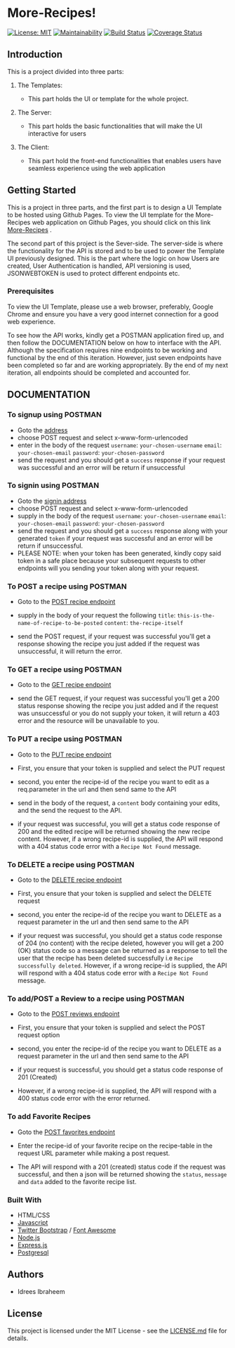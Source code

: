 # More-Recipes!

[![License: MIT](https://img.shields.io/badge/License-MIT-yellow.svg)](https://opensource.org/licenses/MIT)
[![Maintainability](https://api.codeclimate.com/v1/badges/78da5d21d008689ddbea/maintainability)](https://codeclimate.com/github/iidrees/More-Recipes/maintainability)
[![Build Status](https://travis-ci.org/iidrees/More-Recipes.svg?branch=develop)](https://travis-ci.org/iidrees/More-Recipes)
[![Coverage Status](https://coveralls.io/repos/github/iidrees/More-Recipes/badge.svg?branch=develop)](https://coveralls.io/github/iidrees/More-Recipes?branch=develop)

## Introduction

This is a project divided into three parts:

1. The Templates:
    
    * This part holds the UI or template for the whole project.

2. The Server:

    * This part holds the basic functionalities that will make the UI interactive for users

3. The Client:

    * This part hold the front-end functionalities that enables users have seamless experience using the web application


## Getting Started

This is a project in three parts, and the first part is to design a UI Template to be hosted using Github Pages.
To view the UI template for the More-Recipes web application on Github Pages, you should click on this link [More-Recipes](https://iidrees.github.io/More-Recipes/template/landing.html) .

The second part of this project is the Sever-side.
The server-side is where the functionality for the API is stored and to be used to power the Template UI previously designed.
This is the part where the logic on how Users are created,
User Authentication is handled, API versioning is used,
JSONWEBTOKEN is used to protect different endpoints etc.


### Prerequisites

To view the UI Template, please use a web browser, preferably, Google Chrome and ensure you have a very good internet connection for a good web experience.

To see how the API works, kindly get a POSTMAN application fired up,
and then follow the DOCUMENTATION below on how to interface with the API.
Although the specification requires nine endpoints to be working and functional by the end of this iteration. However, just seven endpoints have been completed so far and are working appropriately. 
By the end of my next iteration, all endpoints should be completed and accounted for.



## DOCUMENTATION

### To signup using POSTMAN

* Goto the [address](https://quiet-earth-33684.herokuapp.com/api/v1/users/signup)
* choose POST request and select x-www-form-urlencoded
* enter in the body of the request
  `username`: `your-chosen-username`
  `email`: `your-chosen-email`
  `password`: `your-chosen-password`
* send the request and you should get a `success` response if your request was successful and an error will be return if unsuccessful

### To signin using POSTMAN

* Goto the [signin address](https://quiet-earth-33684.herokuapp.com/api/v1/users/signin)
* choose POST request and select x-www-form-urlencoded
* supply in the body of the request
  `username`: `your-chosen-username`
  `email`: `your-chosen-email`
  `password`: `your-chosen-password`
* send the request and you should get a `success` response along with your generated `token` if your request was successful and an error will be return if unsuccessful.
* PLEASE NOTE: when your token has been generated, kindly copy said token in a safe place because your subsequent requests to other endpoints will you sending your token along with your request.

### To POST a recipe using POSTMAN

* Goto to the [POST recipe endpoint](https://quiet-earth-33684.herokuapp.com/api/v1/recipes)
* supply in the body of your request the following
    `title`: `this-is-the-name-of-recipe-to-be-posted`
    `content`: `the-recipe-itself`

* send the POST request, if your request was successful you'll get a response showing the recipe you just added if the request was unsuccessful, it will return the error.

### To GET a recipe using POSTMAN

* Goto to the [GET recipe endpoint](https://quiet-earth-33684.herokuapp.com/api/v1/recipes)

* send the GET request, if your request was successful you'll get a 200 status response showing the recipe you just added and if the request was unsuccessful or you do not supply your token, it will return a 403 error and the resource will be unavailable to you.

### To PUT a recipe using POSTMAN

* Goto to the [PUT recipe endpoint](https://quiet-earth-33684.herokuapp.com/api/v1/recipes/<recipeid>)
* First, you ensure that your token is supplied and select the PUT request
* second, you enter the recipe-id of the recipe you want to edit as a req.parameter in the url and then send same to the API
* send in the body of the request, a `content` body containing your edits, and the send the request to the API.

* if your request was successful, you will get a status code response of 200 and the edited recipe will be returned showing the new recipe content. However, if a wrong recipe-id is supplied, the API will respond with a 404 status code error with a `Recipe Not Found` message.

### To DELETE a recipe using POSTMAN

* Goto to the [DELETE recipe endpoint](https://quiet-earth-33684.herokuapp.com/api/v1/recipes/<recipeid>)
* First, you ensure that your token is supplied and select the DELETE request
* second, you enter the recipe-id of the recipe you want to DELETE as a request parameter in the url and then send same to the API

* if your request was successful, you should get a status code response of 204 (no content) with the recipe deleted, however you will get a 200 (OK) status code so a message can be returned as a response to tell the user that the recipe has been deleted successfully i.e `Recipe successfully deleted`. However, if a wrong recipe-id is supplied, the API will respond with a 404 status code error with a `Recipe Not Found` message.

### To add/POST a Review to a recipe using POSTMAN

* Goto to the [POST reviews endpoint](https://quiet-earth-33684.herokuapp.com/api/v1/recipes/<recipeid>/reviews)

* First, you ensure that your token is supplied and select the POST request option
* second, you enter the recipe-id of the recipe you want to DELETE as a request parameter in the url and then send same to the API
* if your request is successful, you should get a status code response of 201 (Created)

* However, if a wrong recipe-id is supplied, the API will respond with a 400 status code error with the error returned.

### To add Favorite Recipes

* Goto the [POST favorites endpoint](https://quiet-earth-33684.herokuapp.com/api/v1/recipes/<recipeid>/addfavorite)

* Enter the recipe-id of your favorite recipe on the recipe-table in the request URL parameter while making a post request.

* The API will respond with a 201 (created) status code if the request was successful, and then a json will be returned showing the `status`, `message` and `data` added to the favorite recipe list.


### Built With

* HTML/CSS
* [Javascript](https://developer.mozilla.org/en-US/docs/Web/JavaScript)
* [Twitter Bootstrap](getbootstrap.com) / [Font Awesome](fontawesome.io/icons/)
* [Node.js](https://nodejs.org)
* [Express.js](https://expressjs.com)
* [Postgresql](https://www.postgresql.org)


## Authors

* Idrees Ibraheem

## License

This project is licensed under the MIT License - see the [LICENSE.md](https://github.com/iidrees/More-Recipes/blob/master/LICENSE) file for details.
